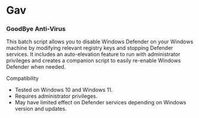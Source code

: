 # Gav
### GoodBye Anti-Virus
This batch script allows you to disable Windows Defender on your Windows machine by modifying relevant registry keys and stopping Defender services. It includes an auto-elevation feature to run with administrator privileges and creates a companion script to easily re-enable Windows Defender when needed.

Compatibility

  - Tested on Windows 10 and Windows 11.
  - Requires administrator privileges.
  - May have limited effect on Defender services depending on Windows version and updates.
